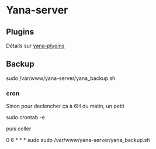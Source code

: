 # Yana-server


## Plugins
Détails sur [yana-plugins](https://github.com/sguernion/yana-plugins/tree/master/)


## Backup
sudo /var/www/yana-server/yana_backup.sh

### cron
Sinon pour declencher ça à 6H du matin, un petit

sudo crontab -e

puis coller

0 6 * * * sudo sudo /var/www/yana-server/yana_backup.sh

